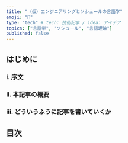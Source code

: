 ```yaml
---
title: "（仮）エンジニアリングとソシュールの言語学"
emoji: "🔖"
type: "tech" # tech: 技術記事 / idea: アイデア
topics: ["言語学", "ソシュール", "言語理論"]
published: false
---
```


## はじめに

### i. 序文

### ⅱ. 本記事の概要

### ⅲ. どういうふうに記事を書いていくか

## 目次
